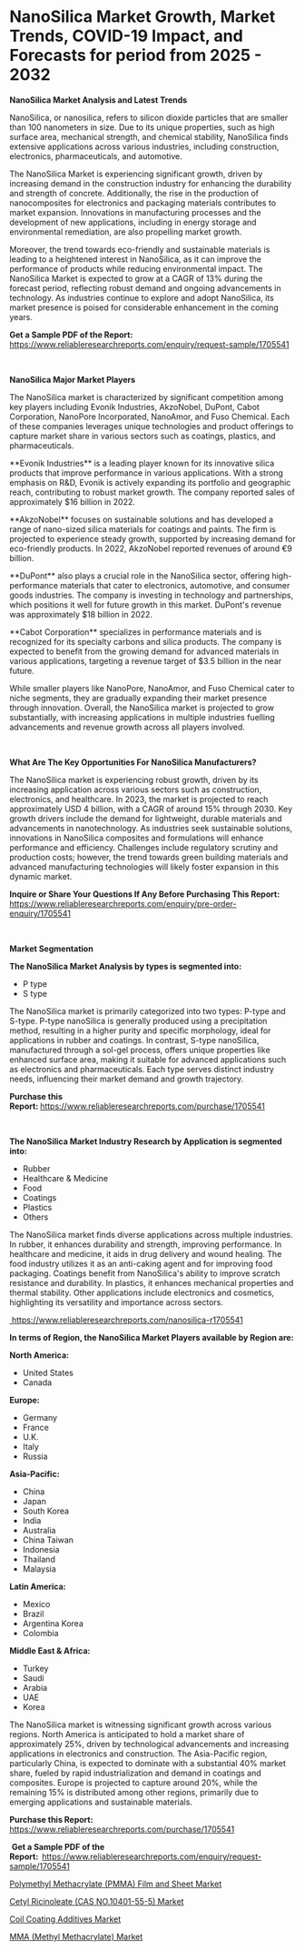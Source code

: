 <p><h1>NanoSilica Market Growth, Market Trends, COVID-19 Impact, and Forecasts for period from 2025 - 2032</h1></p><p><strong>NanoSilica Market Analysis and Latest Trends</strong></p>
<p><p>NanoSilica, or nanosilica, refers to silicon dioxide particles that are smaller than 100 nanometers in size. Due to its unique properties, such as high surface area, mechanical strength, and chemical stability, NanoSilica finds extensive applications across various industries, including construction, electronics, pharmaceuticals, and automotive. </p><p>The NanoSilica Market is experiencing significant growth, driven by increasing demand in the construction industry for enhancing the durability and strength of concrete. Additionally, the rise in the production of nanocomposites for electronics and packaging materials contributes to market expansion. Innovations in manufacturing processes and the development of new applications, including in energy storage and environmental remediation, are also propelling market growth.</p><p>Moreover, the trend towards eco-friendly and sustainable materials is leading to a heightened interest in NanoSilica, as it can improve the performance of products while reducing environmental impact. The NanoSilica Market is expected to grow at a CAGR of 13% during the forecast period, reflecting robust demand and ongoing advancements in technology. As industries continue to explore and adopt NanoSilica, its market presence is poised for considerable enhancement in the coming years.</p></p>
<p><strong>Get a Sample PDF of the Report:&nbsp;</strong> <a href="https://www.reliableresearchreports.com/enquiry/request-sample/1705541?utm_campaign=38&utm_medium=2&utm_source=Github&utm_content=ia&utm_term=10012025&utm_id=nanosilica">https://www.reliableresearchreports.com/enquiry/request-sample/1705541</a></p>
<p>&nbsp;</p>
<p><strong>NanoSilica Major Market Players</strong></p>
<p><p>The NanoSilica market is characterized by significant competition among key players including Evonik Industries, AkzoNobel, DuPont, Cabot Corporation, NanoPore Incorporated, NanoAmor, and Fuso Chemical. Each of these companies leverages unique technologies and product offerings to capture market share in various sectors such as coatings, plastics, and pharmaceuticals.</p><p>**Evonik Industries** is a leading player known for its innovative silica products that improve performance in various applications. With a strong emphasis on R&D, Evonik is actively expanding its portfolio and geographic reach, contributing to robust market growth. The company reported sales of approximately $16 billion in 2022.</p><p>**AkzoNobel** focuses on sustainable solutions and has developed a range of nano-sized silica materials for coatings and paints. The firm is projected to experience steady growth, supported by increasing demand for eco-friendly products. In 2022, AkzoNobel reported revenues of around €9 billion.</p><p>**DuPont** also plays a crucial role in the NanoSilica sector, offering high-performance materials that cater to electronics, automotive, and consumer goods industries. The company is investing in technology and partnerships, which positions it well for future growth in this market. DuPont's revenue was approximately $18 billion in 2022.</p><p>**Cabot Corporation** specializes in performance materials and is recognized for its specialty carbons and silica products. The company is expected to benefit from the growing demand for advanced materials in various applications, targeting a revenue target of $3.5 billion in the near future.</p><p>While smaller players like NanoPore, NanoAmor, and Fuso Chemical cater to niche segments, they are gradually expanding their market presence through innovation. Overall, the NanoSilica market is projected to grow substantially, with increasing applications in multiple industries fuelling advancements and revenue growth across all players involved.</p></p>
<p>&nbsp;</p>
<p><strong>What Are The Key Opportunities For NanoSilica Manufacturers?</strong></p>
<p><p>The NanoSilica market is experiencing robust growth, driven by its increasing application across various sectors such as construction, electronics, and healthcare. In 2023, the market is projected to reach approximately USD 4 billion, with a CAGR of around 15% through 2030. Key growth drivers include the demand for lightweight, durable materials and advancements in nanotechnology. As industries seek sustainable solutions, innovations in NanoSilica composites and formulations will enhance performance and efficiency. Challenges include regulatory scrutiny and production costs; however, the trend towards green building materials and advanced manufacturing technologies will likely foster expansion in this dynamic market.</p></p>
<p><strong>Inquire or Share Your Questions If Any Before Purchasing This Report:</strong> <a href="https://www.reliableresearchreports.com/enquiry/pre-order-enquiry/1705541?utm_campaign=38&utm_medium=2&utm_source=Github&utm_content=ia&utm_term=10012025&utm_id=nanosilica">https://www.reliableresearchreports.com/enquiry/pre-order-enquiry/1705541</a></p>
<p>&nbsp;</p>
<p><strong>Market Segmentation</strong></p>
<p><strong>The NanoSilica Market Analysis by types is segmented into:</strong></p>
<p><ul><li>P type</li><li>S type</li></ul></p>
<p><p>The NanoSilica market is primarily categorized into two types: P-type and S-type. P-type nanoSilica is generally produced using a precipitation method, resulting in a higher purity and specific morphology, ideal for applications in rubber and coatings. In contrast, S-type nanoSilica, manufactured through a sol-gel process, offers unique properties like enhanced surface area, making it suitable for advanced applications such as electronics and pharmaceuticals. Each type serves distinct industry needs, influencing their market demand and growth trajectory.</p></p>
<p><strong>Purchase this Report:&nbsp;</strong><a href="https://www.reliableresearchreports.com/purchase/1705541?utm_campaign=38&utm_medium=2&utm_source=Github&utm_content=ia&utm_term=10012025&utm_id=nanosilica">https://www.reliableresearchreports.com/purchase/1705541</a></p>
<p>&nbsp;</p>
<p><strong>The NanoSilica Market Industry Research by Application is segmented into:</strong></p>
<p><ul><li>Rubber</li><li>Healthcare & Medicine</li><li>Food</li><li>Coatings</li><li>Plastics</li><li>Others</li></ul></p>
<p><p>The NanoSilica market finds diverse applications across multiple industries. In rubber, it enhances durability and strength, improving performance. In healthcare and medicine, it aids in drug delivery and wound healing. The food industry utilizes it as an anti-caking agent and for improving food packaging. Coatings benefit from NanoSilica's ability to improve scratch resistance and durability. In plastics, it enhances mechanical properties and thermal stability. Other applications include electronics and cosmetics, highlighting its versatility and importance across sectors.</p></p>
<p><a href="https://www.reliableresearchreports.com/nanosilica-r1705541?utm_campaign=38&utm_medium=2&utm_source=Github&utm_content=ia&utm_term=10012025&utm_id=nanosilica">&nbsp;https://www.reliableresearchreports.com/nanosilica-r1705541</a></p>
<p><strong>In terms of Region, the NanoSilica Market Players available by Region are:</strong></p>
<p>
    <p> <strong> North America: </strong>
        <ul>
            <li>United States</li>
            <li>Canada</li>
        </ul>
        </p> 
    <p> <strong> Europe: </strong>
        <ul>
            <li>Germany</li>
            <li>France</li>
            <li>U.K.</li>
            <li>Italy</li>
            <li>Russia</li>
        </ul>
        </p> 
    <p> <strong> Asia-Pacific: </strong>
        <ul>
            <li>China</li>
            <li>Japan</li>
            <li>South Korea</li>
            <li>India</li>
            <li>Australia</li>
            <li>China Taiwan</li>
            <li>Indonesia</li>
            <li>Thailand</li>
            <li>Malaysia</li>
        </ul>
        </p> 
    <p> <strong> Latin America: </strong>
        <ul>
            <li>Mexico</li>
            <li>Brazil</li>
            <li>Argentina Korea</li>
            <li>Colombia</li>
        </ul>
        </p> 
    <p> <strong> Middle East & Africa: </strong>
        <ul>
            <li>Turkey</li>
            <li>Saudi</li>
            <li>Arabia</li>
            <li>UAE</li>
            <li>Korea</li>
        </ul>
    </p>
    </p>
<p><p>The NanoSilica market is witnessing significant growth across various regions. North America is anticipated to hold a market share of approximately 25%, driven by technological advancements and increasing applications in electronics and construction. The Asia-Pacific region, particularly China, is expected to dominate with a substantial 40% market share, fueled by rapid industrialization and demand in coatings and composites. Europe is projected to capture around 20%, while the remaining 15% is distributed among other regions, primarily due to emerging applications and sustainable materials.</p></p>
<p><strong>Purchase this Report: </strong><a href="https://www.reliableresearchreports.com/purchase/1705541?utm_campaign=38&utm_medium=2&utm_source=Github&utm_content=ia&utm_term=10012025&utm_id=nanosilica">https://www.reliableresearchreports.com/purchase/1705541</a></p>
<p>&nbsp;<strong>Get a Sample PDF of the Report:&nbsp;&nbsp;</strong><a href="https://www.reliableresearchreports.com/enquiry/request-sample/1705541?utm_campaign=38&utm_medium=2&utm_source=Github&utm_content=ia&utm_term=10012025&utm_id=nanosilica">https://www.reliableresearchreports.com/enquiry/request-sample/1705541</a></p>
<p><strong></strong></p>
<p><p><a href="https://github.com/dmitriyvo6rog/Market-Research-Report-List-1/blob/main/polymethyl-methacrylate-pmma-film-and-sheet-market.md?utm_campaign=38&utm_medium=2&utm_source=Github&utm_content=ia&utm_term=10012025&utm_id=nanosilica">Polymethyl Methacrylate (PMMA) Film and Sheet Market</a></p><p><a href="https://github.com/hartsockdonnette82/Market-Research-Report-List-1/blob/main/cetyl-ricinoleate-cas-no10401-55-5-market.md?utm_campaign=38&utm_medium=2&utm_source=Github&utm_content=ia&utm_term=10012025&utm_id=nanosilica">Cetyl Ricinoleate (CAS NO.10401-55-5) Market</a></p><p><a href="https://github.com/birnbaumbulah0/Market-Research-Report-List-1/blob/main/coil-coating-additives-market.md?utm_campaign=38&utm_medium=2&utm_source=Github&utm_content=ia&utm_term=10012025&utm_id=nanosilica">Coil Coating Additives Market</a></p><p><a href="https://github.com/risingtrista99259/Market-Research-Report-List-1/blob/main/mma-methyl-methacrylate-market.md?utm_campaign=38&utm_medium=2&utm_source=Github&utm_content=ia&utm_term=10012025&utm_id=nanosilica">MMA (Methyl Methacrylate) Market</a></p></p>